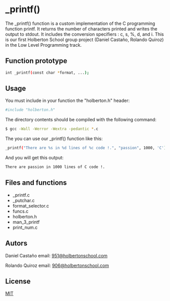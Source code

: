 # _printf()

The _printf() function is a custom implementation of the C programming function printf. It returns the number of characters printed and writes the output to stdout. It includes the conversion specifiers : c, s, %, d, and i. This is our first Holberton School group project (Daniel Castaño, Rolando Quiroz) in the Low Level Programming track.

## Function prototype



```bash
int _printf(const char *format, ...);
```

## Usage

You must include in your function the "holberton.h" header:

```bash
#include "holberton.h"
```

The directory contents should be compiled with the following command:

```bash
$ gcc -Wall -Werror -Wextra -pedantic *.c
```
The you can use our _printf() function like this:

```bash
_printf("There are %s in %d lines of %c code !.", "passion", 1000, 'C');
```
And you will get this output:

```bash
There are passion in 1000 lines of C code !.
```

## Files and functions
- _printf.c
- _putchar.c
- format_selector.c
- funcs.c
- holberton.h
- man_3_printf
- print_num.c

## Autors

Daniel Castaño email: 951@holbertonschool.com

Rolando Quiroz email: 906@holbertonschool.com



## License
[MIT](https://choosealicense.com/licenses/mit/)